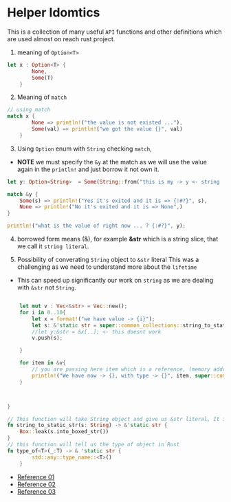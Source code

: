 # Helper Idomtics
This is a collection of many useful `API` functions and other definitions which are used almost on reach rust project.



1. meaning of `Option<T>`
```rust
let x : Option<T> {
        None,
        Some(T)
    }


```
2. Meaning of `match`
```rust
// using match
match x {
        None => println!("the value is not existed ..."),
        Some(val) => println!("we got the value {}", val)
    }
```

3. Using `Option` enum with `String` checking `match`,
- **NOTE** we must specify the `&y` at the match as we will use the value again
in the `println!` and just borrow it not own it.

```rust
let y: Option<String>  = Some(String::from("this is my -> y <- string ... allocated on the heap as well" ));

match &y {
    Some(s) => println!("Yes it's exited and it is => {:#?}", s),
    None => println!("No it's exited and it is => None",)
}

println!("what is the value of right now ... ? {:#?}", y);

```

4. borrowed form means (&), for example **&str** which is a string slice, that
   we call it `string literal`.

5. Possibility of converating `String` object to `&str` literal
This was a challenging as we need to understand more about the `lifetime`
- This can speed up significantly our work on `string` as we are dealing with `&str` not `String`.

```rust

    let mut v : Vec<&str> = Vec::new();
    for i in 0..10{
        let x = format!("we have value -> {i}");
        let s: &'static str = super::common_collections::string_to_static_str(x);
        //let y:&str = &x[..]; <- this doesnt work
        v.push(s);

    }

    for item in &v{
        // you are passing here item which is a reference, (memory address), you need to dererence it at first.
        println!("We have now -> {}, with type -> {}", item, super::common_collections::type_of(*item));
    }



}

// This function will take String object and give us &str literal, It is implmentation of Rust 1.
fn string_to_static_str(s: String) -> &'static str {
    Box::leak(s.into_boxed_str())
}
// this function will tell us the type of object in Rust
fn type_of<T>(_:T) -> & 'static str {
        std::any::type_name::<T>()
    }
```
- [Reference 01 ](https://stackoverflow.com/questions/23975391/how-to-convert-a-string-into-a-static-str)
- [Reference 02 ](https://stackoverflow.com/questions/41034635/how-do-i-convert-between-string-str-vecu8-and-u8/41034751#41034751)
- [Reference 03 ](https://users.rust-lang.org/t/how-check-type-of-variable/33845)

